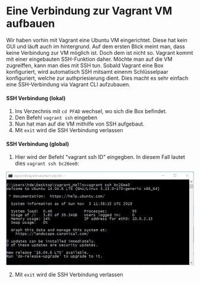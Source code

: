 # Eine Verbindung zur Vagrant VM aufbauen
Wir haben vorhin mit Vagrant eine Ubuntu VM eingerichtet. Diese hat kein GUI und läuft auch im hintergrund. Auf dem ersten Blick meint man, dass keine Verbindung zur VM möglich ist.
Doch dem ist nicht so. Vagrant kommt mit einer eingebauten SSH-Funktion daher. Möchte man auf die VM zugreiffen, kann man dies mit SSH tun.
Sobald Vagrant eine Box konfiguriert, wird automatisch SSH mitsamt einenm Schlüsselpaar konfiguriert, welche zur authpriesierung dient.
Dies macht es sehr einfach eine SSH-Verbindung via Vagrant CLI aufzubauen.

#### SSH Verbindung  (lokal)
1) Ins Verzechnis mit `cd PFAD` wechsel, wo sich die Box befindet.
2) Den Befehl `vagrant ssh` eingeben
3) Nun hat man auf die VM mithilfe von SSH aufgebaut.
4) Mit `exit` wird die SSH Verbindung verlassen

#### SSH Verbindung  (global)

1) Hier wird der Befehl "vagrant ssh ID" eingegben. In diesem Fall lautet dies `vagrant ssh bc26ee0`:

![alt text](https://github.com/harbinde/VA-ITSE17b-Vagrant-Docker/blob/master/Vagrant/Einleitung/IMG/vagrant_ssh.JPG)

2) Mit `exit` wird die SSH Verbindung verlassen
